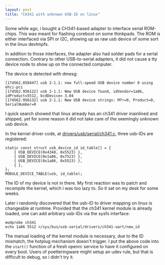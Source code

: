 ```yaml
---
layout: post
title: "CH341 with unknown USB-ID on linux"
---
```


Some while ago, i bought a CH341-based adapter to interface serial ROM-chips.
This was meant for flashing coreboot on some thinkpads.
The ROM is either interfaced via SPI or I2C, showing up as raw usb device of some sort in the linux devtmpfs.

In addition to those interfaces, the adapter also had solder pads for a serial connection.
Contrary to other USB-to-serial adapters, it did not cause a tty device node to show up on the connected computer.

The device is detected with dmesg:

```
[174562.858447] usb 2-1.1: new full-speed USB device number 8 using ehci-pci
[174562.956122] usb 2-1.1: New USB device found, idVendor=1a86, idProduct=5512, bcdDevice= 3.04
[174562.956132] usb 2-1.1: New USB device strings: Mfr=0, Product=0, SerialNumber=0
```

I quick search showed that linux already has an ch341 driver mainlined and shipped, yet for some reason it did not take care of the seemingly unknown usb device.

In the kernel driver code, at [drivers/usb/serial/ch341.c](https://github.com/torvalds/linux/blob/master/drivers/usb/serial/ch341.c), three usb-IDs are registered:

```
static const struct usb_device_id id_table[] = {
	{ USB_DEVICE(0x4348, 0x5523) },
	{ USB_DEVICE(0x1a86, 0x7523) },
	{ USB_DEVICE(0x1a86, 0x5523) },
	{ },
};
MODULE_DEVICE_TABLE(usb, id_table);
```

The ID of my device is not in there.
My first reaction was to patch and recompile the kernel, which i was too lazy to.
So it sat on my desk for some weeks.

Later i randomly discovered that the usb-ID to driver mapping on linux is changeable at runtime.
Provided that the ch341 kernel module is already loaded, one can add arbitrary usb-IDs via the sysfs interface:

```
modprobe ch341
echo 1a86 5512 >/sys/bus/usb-serial/drivers/ch341-uart/new_id
```

The manual loading of the kernel module is necessary, due to the ID mismatch, the hotplug mechanism doesn't trigger.
I put the above code into the `start()` function of a fresh openrc service to have it configured on every boot.
Users of poetteringware might setup an udev rule, but that is difficult to debug, so i didn't try it.
